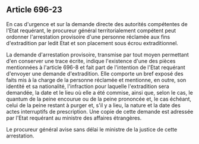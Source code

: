 Article 696-23
----
En cas d'urgence et sur la demande directe des autorités compétentes de l'Etat
requérant, le procureur général territorialement compétent peut ordonner
l'arrestation provisoire d'une personne réclamée aux fins d'extradition par
ledit Etat et son placement sous écrou extraditionnel.

La demande d'arrestation provisoire, transmise par tout moyen permettant d'en
conserver une trace écrite, indique l'existence d'une des pièces mentionnées à
l'article 696-8 et fait part de l'intention de l'Etat requérant d'envoyer une
demande d'extradition. Elle comporte un bref exposé des faits mis à la charge de
la personne réclamée et mentionne, en outre, son identité et sa nationalité,
l'infraction pour laquelle l'extradition sera demandée, la date et le lieu où
elle a été commise, ainsi que, selon le cas, le quantum de la peine encourue ou
de la peine prononcée et, le cas échéant, celui de la peine restant à purger et,
s'il y a lieu, la nature et la date des actes interruptifs de prescription. Une
copie de cette demande est adressée par l'Etat requérant au ministre des
affaires étrangères.

Le procureur général avise sans délai le ministre de la justice de cette
arrestation.
